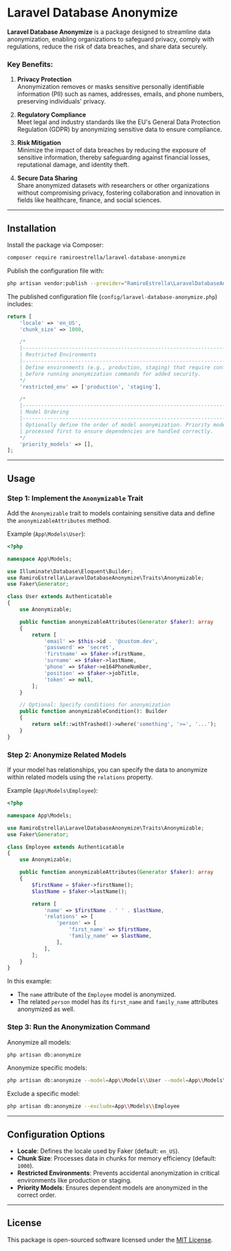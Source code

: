 
# Laravel Database Anonymize

**Laravel Database Anonymize** is a package designed to streamline data anonymization, enabling organizations to safeguard privacy, comply with regulations, reduce the risk of data breaches, and share data securely. 

### Key Benefits:

1. **Privacy Protection**  
   Anonymization removes or masks sensitive personally identifiable information (PII) such as names, addresses, emails, and phone numbers, preserving individuals' privacy.

2. **Regulatory Compliance**  
   Meet legal and industry standards like the EU's General Data Protection Regulation (GDPR) by anonymizing sensitive data to ensure compliance.

3. **Risk Mitigation**  
   Minimize the impact of data breaches by reducing the exposure of sensitive information, thereby safeguarding against financial losses, reputational damage, and identity theft.

4. **Secure Data Sharing**  
   Share anonymized datasets with researchers or other organizations without compromising privacy, fostering collaboration and innovation in fields like healthcare, finance, and social sciences.

---

## Installation

Install the package via Composer:

```bash
composer require ramiroestrella/laravel-database-anonymize
```

Publish the configuration file with:

```bash
php artisan vendor:publish --provider="RamiroEstrella\LaravelDatabaseAnonymize\ServiceProvider"
```

The published configuration file (`config/laravel-database-anonymize.php`) includes:

```php
return [
    'locale' => 'en_US',
    'chunk_size' => 1000,

    /*
    |--------------------------------------------------------------------------
    | Restricted Environments
    |--------------------------------------------------------------------------
    | Define environments (e.g., production, staging) that require confirmation 
    | before running anonymization commands for added security.
    */
    'restricted_env' => ['production', 'staging'],

    /*
    |--------------------------------------------------------------------------
    | Model Ordering
    |--------------------------------------------------------------------------
    | Optionally define the order of model anonymization. Priority models are
    | processed first to ensure dependencies are handled correctly.
    */
    'priority_models' => [],
];
```

---

## Usage

### Step 1: Implement the `Anonymizable` Trait

Add the `Anonymizable` trait to models containing sensitive data and define the `anonymizableAttributes` method.

Example (`App\Models\User`):
```php
<?php

namespace App\Models;

use Illuminate\Database\Eloquent\Builder;
use RamiroEstrella\LaravelDatabaseAnonymize\Traits\Anonymizable;
use Faker\Generator;

class User extends Authenticatable
{
    use Anonymizable;

    public function anonymizableAttributes(Generator $faker): array
    {
        return [
            'email' => $this->id . '@custom.dev',
            'password' => 'secret',
            'firstname' => $faker->firstName,
            'surname' => $faker->lastName,
            'phone' => $faker->e164PhoneNumber,
            'position' => $faker->jobTitle,
            'token' => null,
        ];
    }

    // Optional: Specify conditions for anonymization
    public function anonymizableCondition(): Builder
    {
        return self::withTrashed()->where('something', '>=', '...');
    }
}
```

### Step 2: Anonymize Related Models

If your model has relationships, you can specify the data to anonymize within related models using the `relations` property.

Example (`App\Models\Employee`):
```php
<?php

namespace App\Models;

use RamiroEstrella\LaravelDatabaseAnonymize\Traits\Anonymizable;
use Faker\Generator;

class Employee extends Authenticatable
{
    use Anonymizable;

    public function anonymizableAttributes(Generator $faker): array
    {
        $firstName = $faker->firstName();
        $lastName = $faker->lastName();

        return [
            'name' => $firstName . ' ' . $lastName,
            'relations' => [
                'person' => [
                    'first_name' => $firstName,
                    'family_name' => $lastName,
                ],
            ],
        ];
    }
}
```

In this example:
- The `name` attribute of the `Employee` model is anonymized.  
- The related `person` model has its `first_name` and `family_name` attributes anonymized as well.

### Step 3: Run the Anonymization Command

Anonymize all models:
```bash
php artisan db:anonymize
```

Anonymize specific models:
```bash
php artisan db:anonymize --model=App\\Models\\User --model=App\\Models\\Employee
```

Exclude a specific model:
```bash
php artisan db:anonymize --exclude=App\\Models\\Employee
```

---

## Configuration Options

- **Locale**: Defines the locale used by Faker (default: `en_US`).  
- **Chunk Size**: Processes data in chunks for memory efficiency (default: `1000`).  
- **Restricted Environments**: Prevents accidental anonymization in critical environments like production or staging.  
- **Priority Models**: Ensures dependent models are anonymized in the correct order.

---

## License

This package is open-sourced software licensed under the [MIT License](LICENSE).
